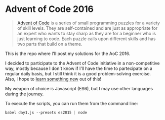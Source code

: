# Advent of Code 2016

> [Advent of Code](http://adventofcode.com) is a series of small programming puzzles for a variety of skill levels. They are self-contained and are just as appropriate for an expert who wants to stay sharp as they are for a beginner who is just learning to code. Each puzzle calls upon different skills and has two parts that build on a theme. 

This is the repo where I'll post my solutions for the AoC 2016. 

I decided to participate to the Advent of Code initiative in a non-competitive way, mostly because I don't know if I'll have the time to partecipate on a regular daily basis, but I still think it is a good problem-solving exercise. Also, I hope to [learn something new](what-i-learned.md) out of this!

My weapon of choice is Javascript (ES6), but I may use other languages during the journey.

To execute the scripts, you can run them from the command line: 

`babel day1.js --presets es2015 | node`